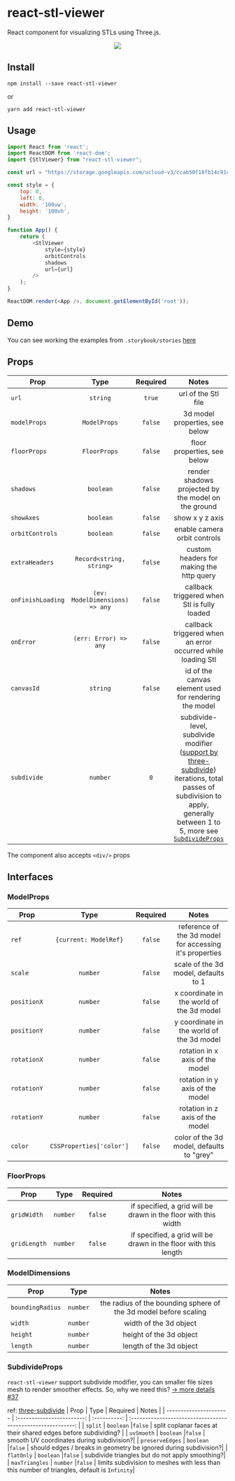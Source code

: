 # react-stl-viewer

React component for visualizing STLs using Three.js.

<p align="center">
    <img src="docs/demo.gif">
</p>

## Install

```shell
npm install --save react-stl-viewer
```
or
```shell
yarn add react-stl-viewer
```

## Usage

```js
import React from 'react';
import ReactDOM from 'react-dom';
import {StlViewer} from "react-stl-viewer";

const url = "https://storage.googleapis.com/ucloud-v3/ccab50f18fb14c91ccca300a.stl"

const style = {
    top: 0,
    left: 0,
    width: '100vw',
    height: '100vh',
}

function App() {
    return (
        <StlViewer
            style={style}
            orbitControls
            shadows
            url={url}
        />
    );
}

ReactDOM.render(<App />, document.getElementById('root'));
```

## Demo

You can see working the examples from `.storybook/stories` [here](https://gabotechs.github.io/react-stl-viewer)

## Props

| Prop                       | Type                       | Required     | Notes                                                                                                                                                                                       |
| ----------------------     | :------------------------: | :----------: | :----------------------------------------------------------:                                                                                                                                |
| `url`                      | `string`                   | `true`       | url of the Stl file |
| `modelProps`               | `ModelProps`               | `false`      | 3d model properties, see below |
| `floorProps`               | `FloorProps`               | `false`      | floor properties, see below |
| `shadows`                  | `boolean`                  | `false`      | render shadows projected by the model on the ground |
| `showAxes`                 | `boolean`                  | `false`      | show x y z axis |
| `orbitControls`            | `boolean`                  | `false`      | enable camera orbit controls|
| `extraHeaders`             | `Record<string, string>`   | `false`      | custom headers for making the http query |
| `onFinishLoading`          | `(ev: ModelDimensions) => any`| `false`   | callback triggered when Stl is fully loaded |
| `onError`                  | `(err: Error) => any`      | `false`      | callback triggered when an error occurred while loading Stl|
| `canvasId`                 | `string`                   | `false`      | id of the canvas element used for rendering the model |
| `subdivide`                    | `number`            | `0`      |subdivide-level, subdivide modifier ([support by three-subdivide](https://github.com/stevinz/three-subdivide)) iterations, total passes of subdivision to apply, generally between 1 to 5, more see [`SubdivideProps`](#subdivideprops)|
The component also accepts ```<div/>``` props

## Interfaces

### ModelProps

| Prop                       | Type                       | Required     | Notes                                                                                                                                                                                       |
| ----------------------     | :------------------------: | :----------: | :----------------------------------------------------------:                                                                                                                                |
| `ref`                      | `{current: ModelRef}`      | `false`      | reference of the 3d model for accessing it's properties |
| `scale`                    | `number`                   | `false`      | scale of the 3d model, defaults to 1 |
| `positionX`                | `number`                   | `false`      | x coordinate in the world of the 3d model |
| `positionY`                | `number`                   | `false`      | y coordinate in the world of the 3d model |
| `rotationX`                | `number`                   | `false`      | rotation in x axis of the model |
| `rotationY`                | `number`                   | `false`      | rotation in y axis of the model |
| `rotationY`                | `number`                   | `false`      | rotation in z axis of the model |
| `color`                    | `CSSProperties['color']`   | `false`      | color of the 3d model, defaults to "grey" |

### FloorProps
| Prop                       | Type                       | Required     | Notes                                                                                                                                                                                       |
| ----------------------     | :------------------------: | :----------: | :----------------------------------------------------------:                                                                                                                                |
| `gridWidth`                | `number`                   | `false`      | if specified, a grid will be drawn in the floor with this width |
| `gridLength`               | `number`                   | `false`      | if specified, a grid will be drawn in the floor with this length |


### ModelDimensions
| Prop                       | Type                       | Notes                                                                                                                                                                                       |
| ----------------------     | :------------------------: | :----------------------------------------------------------:                                                                                                                                |
| `boundingRadius`           | `number`                   | the radius of the bounding sphere of the 3d model before scaling |
| `width`                    | `number`                   | width of the 3d object |
| `height`                   | `number`                   | height of the 3d object |
| `length`                   | `number`                   | length of the 3d object |


### SubdivideProps
`react-stl-viewer` support subdivide modifier, you can smaller file sizes mesh to render smoother effects. So, why we need this? [-> more details #37](https://github.com/gabotechs/react-stl-viewer/pull/37#issuecomment-1704653068)
 

ref: [three-subdivide](https://github.com/stevinz/three-subdivide#modify)
| Prop                       | Type                       | Required | Notes                                                                                                                                                                                       |
| ----------------------     | :------------------------: | :----------: | :----------------------------------------------------------:                                                                                                                                |
| `split`                   | `boolean`                 |`false`    | split coplanar faces at their shared edges before subdividing? |
| `uvSmooth`                | `boolean`                 |`false`    | smooth UV coordinates during subdivision?|
| `preserveEdges`           | `boolean`                 |`false`    | should edges / breaks in geometry be ignored during subdivision?|
| `flatOnly`                | `boolean`                |`false`    | subdivide triangles but do not apply smoothing?|
| `maxTriangles`            | `number`                  |`false`    | limits subdivision to meshes with less than this number of triangles, default is `Infinity`|


